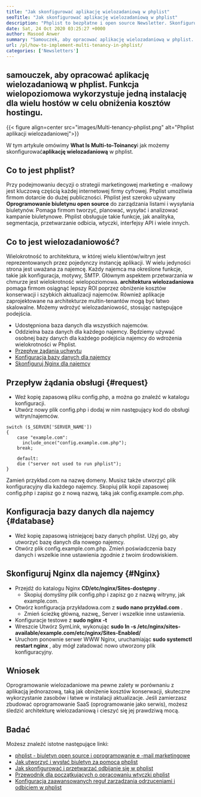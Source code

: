 ```yaml
---
title: "Jak skonfigurować aplikację wielozadaniową w phplist" 
seoTitle: "Jak skonfigurować aplikację wielozadaniową w phplist" 
description: "Phplist to bezpłatne i open source Newsletter. Skonfiguruj aplikację wielozadaniową i uruchom kilka instancji aplikacji w wspólnym środowisku." 
date: Sat, 24 Oct 2020 03:25:27 +0000
author: Masood Anwer
summary: "Samouczek, aby opracować aplikację wielozadaniową w phplist. Funkcja wielopoziomowa wykorzystuje jedną instalację dla wielu hostów w celu obniżenia kosztów hostingu." 
url: /pl/how-to-implement-multi-tenancy-in-phplist/
categories: ['Newsletters']
---
```


## samouczek, aby opracować aplikację wielozadaniową w phplist. Funkcja wielopoziomowa wykorzystuje jedną instalację dla wielu hostów w celu obniżenia kosztów hostingu.

{{< figure align=center src="images/Multi-tenancy-phplist.png" alt="Phplist aplikacji wielozadaniowej">}}

W tym artykule omówimy **What Is Multi-to-Toinancy**i jak możemy skonfigurować**aplikację wielozadaniową** w phplist.

## Co to jest phplist?
Przy podejmowaniu decyzji o strategii marketingowej marketing e -mailowy jest kluczową częścią każdej internetowej firmy cyfrowej. Phplist umożliwia firmom dotarcie do dużej publiczności. Phplist jest szeroko używany **Oprogramowanie biuletynu open source** do zarządzania listami i wysyłania biuletynów. Pomaga firmom tworzyć, planować, wysyłać i analizować kampanie biuletynowe. Phplist obsługuje takie funkcje, jak analityka, segmentacja, przetwarzanie odbicia, wtyczki, interfejsy API i wiele innych.

## Co to jest wielozadaniowość?
Wielokrotność to architektura, w której wielu klientów/witryn jest reprezentowanych przez pojedynczy instancję aplikacji. W wielu jedyności strona jest uważana za najemcę. Każdy najemca ma określone funkcje, takie jak konfiguracja, motywy, SMTP.
Głównym aspektem przetwarzania w chmurze jest wielokrotność wielopoziomowa. **architektura wielozadaniowa** pomaga firmom osiągnąć lepszy ROI poprzez obniżenie kosztów konserwacji i szybkich aktualizacji najemców. Również aplikacje zaprojektowane na architekturze multin-tenantów mogą być łatwo skalowalne.
Możemy wdrożyć wielozadaniowość, stosując następujące podejścia.
  * Udostępniona baza danych dla wszystkich najemców.
  * Oddzielna baza danych dla każdego najemcy.
Będziemy używać osobnej bazy danych dla każdego podejścia najemcy do wdrożenia wielokrotności w Phplist.
  * [Przepływ żądania uchwytu][1]
  * [Konfiguracja bazy danych dla najemcy][2]
  * [Skonfiguruj Nginx dla najemcy][3]

## Przepływ żądania obsługi {#request}

  * Weź kopię zapasową pliku config.php, a można go znaleźć w katalogu konfiguracji.
  * Utwórz nowy plik config.php i dodaj w nim następujący kod do obsługi witryn/najemców.
```
switch ($_SERVER['SERVER_NAME'])
{   
    case "example.com":
      include_once("config.example.com.php");
    break;
    
    default:
    die ("server not used to run phplist"); 
}
```
Zamień przykład.com na nazwę domeny. Musisz także utworzyć plik konfiguracyjny dla każdego najemcy. Skopiuj plik kopii zapasowej config.php i zapisz go z nową nazwą, taką jak config.example.com.php.

## Konfiguracja bazy danych dla najemcy {#database}

  * Weź kopię zapasową istniejącej bazy danych phplist. Użyj go, aby utworzyć bazę danych dla nowego najemcy.
  * Otwórz plik config.example.com.php. Zmień poświadczenia bazy danych i wszelkie inne ustawienia zgodnie z twoim środowiskiem.

## Skonfiguruj Nginx dla najemcy {#Nginx}

* Przejdź do katalogu Nginx **CD/etc/nginx/Sites-dostępny** .
  * Skopiuj domyślny plik config.php i zapisz go z nazwą witryny, jak example.com.
* Otwórz konfiguracja przykładowa.com z **sudo nano przykład.com** .
  * Zmień ścieżkę główną, nazwę_ Server i wszelkie inne ustawienia.
* Konfiguracje testowe z **sudo nginx -t** 
* Wreszcie Utwórz SymLink, wykonując **sudo ln -s /etc/nginx/sites-available/example.com/etc/nginx/Sites-Enabled/** 
* Uruchom ponownie serwer WWW Nginx, uruchamiając **sudo systemctl restart nginx** , aby mógł załadować nowo utworzony plik konfiguracyjny.

## Wniosek
Oprogramowanie wielozadaniowe ma pewne zalety w porównaniu z aplikacją jednorazową, taką jak obniżenie kosztów konserwacji, skuteczne wykorzystanie zasobów i łatwe w instalacji aktualizacje. Jeśli zamierzasz zbudować oprogramowanie SaaS (oprogramowanie jako serwis), możesz śledzić architekturę wielozadaniową i cieszyć się jej prawdziwą mocą.

## Badać
Możesz znaleźć istotne następujące linki:
  * [phplist - biuletyn open source i oprogramowanie e -mail marketingowe][4]
  * [Jak utworzyć i wysłać biuletyn za pomocą phplist][5]
  * [Jak skonfigurować i przetwarzać odbijanie się w phplist][6]
  * [Przewodnik dla początkujących o opracowaniu wtyczki phplist][7]
  * [Konfiguracja zaawansowanych reguł zarządzania odrzuceniami i odbiciem w phplist][8]



[1]: #request
[2]: #database
[3]: #nginx
[4]: https://products.containerize.com/newsletter/phplist
[5]: https://blog.containerize.com/newsletter/how-to-create-and-send-newsletter-using-phplist/
[6]: https://blog.containerize.com/newsletter/how-to-setup-and-process-bounces-in-phplist/
[7]: https://blog.containerize.com/newsletter/beginners-guide-to-develop-phplist-plugin/
[8]: https://blog.containerize.com/newsletter/setup-advanced-bounce-management-and-bounce-rules-in-phplist/
